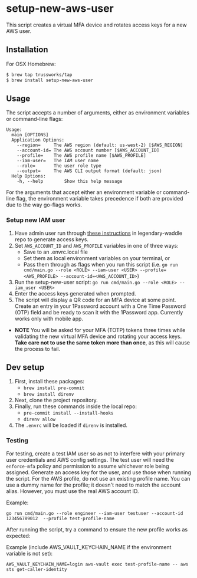 # setup-new-aws-user

This script creates a virtual MFA device and rotates access keys for a new AWS user.

## Installation

For OSX Homebrew:

```sh
$ brew tap trussworks/tap
$ brew install setup-new-aws-user
```

## Usage

The script accepts a number of arguments, either as environment variables or
command-line flags:

```
Usage:
  main [OPTIONS]
  Application Options:
    --region=     The AWS region (default: us-west-2) [$AWS_REGION]
    --account-id= The AWS account number [$AWS_ACCOUNT_ID]
    --profile=    The AWS profile name [$AWS_PROFILE]
    --iam-user=   The IAM user name
    --role=       The user role type
    --output=     The AWS CLI output format (default: json)
  Help Options:
    -h, --help        Show this help message
```

For the arguments that accept either an environment variable or command-line
flag, the environment variable takes precedence if both are provided due to the
way go-flags works.

### Setup new IAM user

1. Have admin user run through
[these instructions](https://github.com/trussworks/legendary-waddle/blob/master/docs/how-to/setup-new-user.md#existing-admin-user-does-this)
in legendary-waddle repo to generate access keys.
1. Set `AWS_ACCOUNT_ID` and `AWS_PROFILE` variables in one of three ways:
    - Save to an .envrc.local file
    - Set them as local environment variables on your terminal, or
    - Pass them through as flags when you run this script
    (i.e.
    `go run cmd/main.go --role <ROLE> --iam-user <USER> --profile=<AWS_PROFILE> --account-id=<AWS_ACCOUNT_ID>`)
1. Run the setup-new-user script: `go run cmd/main.go --role <ROLE> --iam_user <USER>`
1. Enter the access keys generated when prompted.
1. The script will display a QR code for an MFA device at some point.
Create an entry in your 1Password account with a One Time Password (OTP)
field and be ready to scan it with the 1Password app.
Currently works only with mobile app.

- **NOTE** You will be asked for your MFA (TOTP) tokens three times while
validating the new virtual MFA device and rotating your access keys.
**Take care not to use the same token
more than once**, as this will cause the process to fail.

## Dev setup

1. First, install these packages:
   - `brew install pre-commit`
   - `brew install direnv`
1. Next, clone the project repository.
1. Finally, run these commands inside the local repo:
   - `pre-commit install --install-hooks`
   - `direnv allow`
1. The `.envrc` will be loaded if `direnv` is installed.

### Testing

For testing, create a test IAM user so as not to interfere with your primary
user credentials and AWS config settings. The test user will need the
`enforce-mfa` policy and permission to assume whichever role being assigned.
Generate an access key for the user, and use those when running the script. For
the AWS profile, do not use an existing profile name. You can use a dummy name
for the profile; it doesn't need to match the account alias. However, you must
use the real AWS account ID.

Example:

```
go run cmd/main.go --role engineer --iam-user testuser --account-id 123456789012  --profile test-profile-name
```

After running the script, try a command to ensure the new profile works as
expected:

Example (include AWS_VAULT_KEYCHAIN_NAME if the environment variable is not
set):

```
AWS_VAULT_KEYCHAIN_NAME=login aws-vault exec test-profile-name -- aws sts get-caller-identity
```
